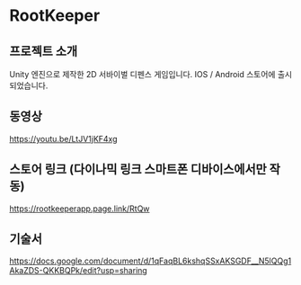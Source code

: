 # RootKeeper



##  프로젝트 소개
Unity 엔진으로 제작한 2D 서바이벌 디펜스 게임입니다. IOS / Android 스토어에 출시 되었습니다.

##  동영상
https://youtu.be/LtJV1jKF4xg

##  스토어 링크 (다이나믹 링크 스마트폰 디바이스에서만 작동)
https://rootkeeperapp.page.link/RtQw

##  기술서
https://docs.google.com/document/d/1qFaqBL6kshqSSxAKSGDF__N5lQQg1AkaZDS-QKKBQPk/edit?usp=sharing
